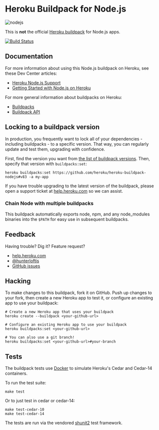 # Heroku Buildpack for Node.js

![nodejs](https://cloud.githubusercontent.com/assets/51578/13712672/efdf2a40-e792-11e5-82ef-492478cbc0dc.png)

This is **not** the official [Heroku buildpack](http://devcenter.heroku.com/articles/buildpacks) for Node.js apps.

[![Build Status](https://travis-ci.org/heroku/heroku-buildpack-nodejs.svg)](https://travis-ci.org/heroku/heroku-buildpack-nodejs)

## Documentation

For more information about using this Node.js buildpack on Heroku, see these Dev Center articles:

- [Heroku Node.js Support](https://devcenter.heroku.com/articles/nodejs-support)
- [Getting Started with Node.js on Heroku](https://devcenter.heroku.com/articles/nodejs)

For more general information about buildpacks on Heroku:

- [Buildpacks](https://devcenter.heroku.com/articles/buildpacks)
- [Buildpack API](https://devcenter.heroku.com/articles/buildpack-api)

## Locking to a buildpack version

In production, you frequently want to lock all of your dependencies - including
buildpacks - to a specific version. That way, you can regularly update and
test them, upgrading with confidence.

First, find the version you want from
[the list of buildpack versions](https://github.com/heroku/heroku-buildpack-nodejs/releases).
Then, specify that version with `buildpacks:set`:

```
heroku buildpacks:set https://github.com/heroku/heroku-buildpack-nodejs#v83 -a my-app
```

If you have trouble upgrading to the latest version of the buildpack, please
open a support ticket at [help.heroku.com](https://help.heroku.com/) so we can assist.

### Chain Node with multiple buildpacks

This buildpack automatically exports node, npm, and any node_modules binaries
into the `$PATH` for easy use in subsequent buildpacks.

## Feedback

Having trouble? Dig it? Feature request?

- [help.heroku.com](https://help.heroku.com/)
- [@hunterloftis](http://twitter.com/hunterloftis)
- [GitHub issues](https://github.com/heroku/heroku-buildpack-nodejs/issues)

## Hacking

To make changes to this buildpack, fork it on GitHub.
Push up changes to your fork, then create a new Heroku app to test it,
or configure an existing app to use your buildpack:

```
# Create a new Heroku app that uses your buildpack
heroku create --buildpack <your-github-url>

# Configure an existing Heroku app to use your buildpack
heroku buildpacks:set <your-github-url>

# You can also use a git branch!
heroku buildpacks:set <your-github-url>#your-branch
```

## Tests

The buildpack tests use [Docker](https://www.docker.com/) to simulate
Heroku's Cedar and Cedar-14 containers.

To run the test suite:

```
make test
```

Or to just test in cedar or cedar-14:

```
make test-cedar-10
make test-cedar-14
```

The tests are run via the vendored
[shunit2](http://shunit2.googlecode.com/svn/trunk/source/2.1/doc/shunit2.html)
test framework.
